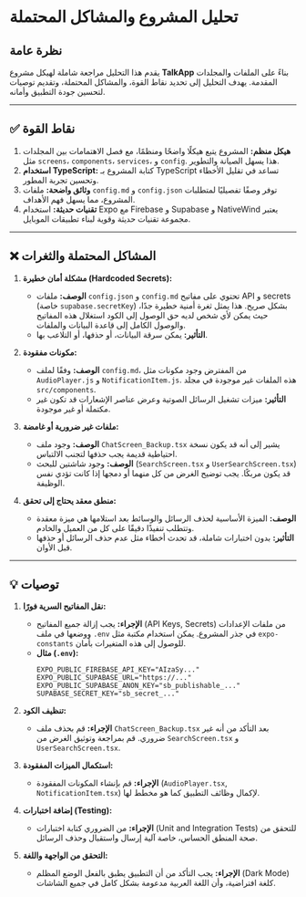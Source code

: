 # تحليل المشروع والمشاكل المحتملة

## نظرة عامة

يقدم هذا التحليل مراجعة شاملة لهيكل مشروع **TalkApp** بناءً على الملفات والمجلدات المقدمة. يهدف التحليل إلى تحديد نقاط القوة، والمشاكل المحتملة، وتقديم توصيات لتحسين جودة التطبيق وأمانه.

---

## ✅ نقاط القوة

1.  **هيكل منظم:** المشروع يتبع هيكلًا واضحًا ومنظمًا، مع فصل الاهتمامات بين المجلدات مثل `screens`، `components`، `services`، و `config`. هذا يسهل الصيانة والتطوير.
2.  **استخدام TypeScript:** كتابة المشروع بـ TypeScript تساعد في تقليل الأخطاء وتحسين تجربة المطور.
3.  **وثائق واضحة:** ملفات `config.md` و `config.json` توفر وصفًا تفصيليًا لمتطلبات المشروع، مما يسهل فهم الأهداف.
4.  **تقنيات حديثة:** استخدام Expo مع Firebase و Supabase و NativeWind يعتبر مجموعة تقنيات حديثة وقوية لبناء تطبيقات الموبايل.

---

## ❌ المشاكل المحتملة والثغرات

1.  **مشكلة أمان خطيرة (Hardcoded Secrets):**
    *   **الوصف:** ملفات `config.json` و `config.md` تحتوي على مفاتيح API و secrets (خاصة `supabase.secretKey`) بشكل صريح. هذا يمثل ثغرة أمنية خطيرة جدًا، حيث يمكن لأي شخص لديه حق الوصول إلى الكود استغلال هذه المفاتيح والوصول الكامل إلى قاعدة البيانات والملفات.
    *   **التأثير:** يمكن سرقة البيانات، أو حذفها، أو التلاعب بها.

2.  **مكونات مفقودة:**
    *   **الوصف:** وفقًا لملف `config.md`، من المفترض وجود مكونات مثل `AudioPlayer.js` و `NotificationItem.js`. هذه الملفات غير موجودة في مجلد `src/components`.
    *   **التأثير:** ميزات تشغيل الرسائل الصوتية وعرض عناصر الإشعارات قد تكون غير مكتملة أو غير موجودة.

3.  **ملفات غير ضرورية أو غامضة:**
    *   **الوصف:** وجود ملف `ChatScreen_Backup.tsx` يشير إلى أنه قد يكون نسخة احتياطية قديمة يجب حذفها لتجنب الالتباس.
    *   **الوصف:** وجود شاشتين للبحث (`SearchScreen.tsx` و `UserSearchScreen.tsx`) قد يكون مربكًا. يجب توضيح الغرض من كل منهما أو دمجها إذا كانت تؤدي نفس الوظيفة.

4.  **منطق معقد يحتاج إلى تحقق:**
    *   **الوصف:** الميزة الأساسية لحذف الرسائل والوسائط بعد استلامها هي ميزة معقدة وتتطلب تنفيذًا دقيقًا على كل من العميل والخادم.
    *   **التأثير:** بدون اختبارات شاملة، قد تحدث أخطاء مثل عدم حذف الرسائل أو حذفها قبل الأوان.

---

## 💡 توصيات

1.  **نقل المفاتيح السرية فورًا:**
    *   **الإجراء:** يجب إزالة جميع المفاتيح (API Keys, Secrets) من ملفات الإعدادات ووضعها في ملف `.env` في جذر المشروع. يمكن استخدام مكتبة مثل `expo-constants` للوصول إلى هذه المتغيرات بأمان.
    *   **مثال (`.env`):**
        ```
        EXPO_PUBLIC_FIREBASE_API_KEY="AIzaSy..."
        EXPO_PUBLIC_SUPABASE_URL="https://..."
        EXPO_PUBLIC_SUPABASE_ANON_KEY="sb_publishable_..."
        SUPABASE_SECRET_KEY="sb_secret_..."
        ```

2.  **تنظيف الكود:**
    *   **الإجراء:** قم بحذف ملف `ChatScreen_Backup.tsx` بعد التأكد من أنه غير ضروري. قم بمراجعة وتوثيق الغرض من `SearchScreen.tsx` و `UserSearchScreen.tsx`.

3.  **استكمال الميزات المفقودة:**
    *   **الإجراء:** قم بإنشاء المكونات المفقودة (`AudioPlayer.tsx`, `NotificationItem.tsx`) لإكمال وظائف التطبيق كما هو مخطط لها.

4.  **إضافة اختبارات (Testing):**
    *   **الإجراء:** من الضروري كتابة اختبارات (Unit and Integration Tests) للتحقق من صحة المنطق الحساس، خاصة آلية إرسال واستقبال وحذف الرسائل.

5.  **التحقق من الواجهة واللغة:**
    *   **الإجراء:** يجب التأكد من أن التطبيق يطبق بالفعل الوضع المظلم (Dark Mode) كلغة افتراضية، وأن اللغة العربية مدعومة بشكل كامل في جميع الشاشات.
